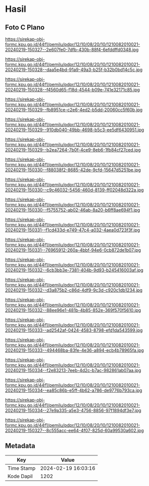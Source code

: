 # Hasil

## Foto C Plano

https://sirekap-obj-formc.kpu.go.id/44f1/pemilu/pdpr/12/10/08/20/10/1210082010021-20240219-150327--2e607fe0-7dfb-430b-88f4-6efddffd0348.jpg

https://sirekap-obj-formc.kpu.go.id/44f1/pemilu/pdpr/12/10/08/20/10/1210082010021-20240219-150328--daa5e4bd-91a9-49a3-b25f-b32b0bd14c5c.jpg

https://sirekap-obj-formc.kpu.go.id/44f1/pemilu/pdpr/12/10/08/20/10/1210082010021-20240219-150328--f4560d65-f18d-4544-b09e-741e32171c85.jpg

https://sirekap-obj-formc.kpu.go.id/44f1/pemilu/pdpr/12/10/08/20/10/1210082010021-20240219-150329--fb8951ce-c2e6-4ed2-b5dd-20060cc5f60b.jpg

https://sirekap-obj-formc.kpu.go.id/44f1/pemilu/pdpr/12/10/08/20/10/1210082010021-20240219-150329--910db040-49bb-4698-b5c3-ee5df6430951.jpg

https://sirekap-obj-formc.kpu.go.id/44f1/pemilu/pdpr/12/10/08/20/10/1210082010021-20240219-150329--b2ea7264-7b0f-4ce9-8eb6-1fb84cf27ced.jpg

https://sirekap-obj-formc.kpu.go.id/44f1/pemilu/pdpr/12/10/08/20/10/1210082010021-20240219-150330--f88038f2-8685-42de-9cfd-15647d5251be.jpg

https://sirekap-obj-formc.kpu.go.id/44f1/pemilu/pdpr/12/10/08/20/10/1210082010021-20240219-150330--c9c46032-5456-460d-8139-ff02048d322a.jpg

https://sirekap-obj-formc.kpu.go.id/44f1/pemilu/pdpr/12/10/08/20/10/1210082010021-20240219-150330--f5755752-ab02-46ab-8a20-b6ff8ae694f1.jpg

https://sirekap-obj-formc.kpu.go.id/44f1/pemilu/pdpr/12/10/08/20/10/1210082010021-20240219-150331--f1cd433d-e749-47c4-a032-4aea0d723f3f.jpg

https://sirekap-obj-formc.kpu.go.id/44f1/pemilu/pdpr/12/10/08/20/10/1210082010021-20240219-150331--76965912-260a-4bbf-94e6-0cb872de1b07.jpg

https://sirekap-obj-formc.kpu.go.id/44f1/pemilu/pdpr/12/10/08/20/10/1210082010021-20240219-150332--6cb3bb3e-7381-404b-9d93-b245416003af.jpg

https://sirekap-obj-formc.kpu.go.id/44f1/pemilu/pdpr/12/10/08/20/10/1210082010021-20240219-150332--d3a875b2-c86d-4df9-9c3d-c920c1db1234.jpg

https://sirekap-obj-formc.kpu.go.id/44f1/pemilu/pdpr/12/10/08/20/10/1210082010021-20240219-150332--88ee96e1-481b-4b85-852e-369f570f5610.jpg

https://sirekap-obj-formc.kpu.go.id/44f1/pemilu/pdpr/12/10/08/20/10/1210082010021-20240219-150333--ad2542af-0424-4583-8798-efd1da543599.jpg

https://sirekap-obj-formc.kpu.go.id/44f1/pemilu/pdpr/12/10/08/20/10/1210082010021-20240219-150333--494468ba-83fe-4e36-a894-ecb4b78965fa.jpg

https://sirekap-obj-formc.kpu.go.id/44f1/pemilu/pdpr/12/10/08/20/10/1210082010021-20240219-150334--f2e83213-7eeb-4d2c-b7ac-982861ab07aa.jpg

https://sirekap-obj-formc.kpu.go.id/44f1/pemilu/pdpr/12/10/08/20/10/1210082010021-20240219-150334--ea85c86b-e5ff-4b62-a786-de9776b793ca.jpg

https://sirekap-obj-formc.kpu.go.id/44f1/pemilu/pdpr/12/10/08/20/10/1210082010021-20240219-150334--27e9a335-a5e3-4756-8856-97f1894df3e7.jpg

https://sirekap-obj-formc.kpu.go.id/44f1/pemilu/pdpr/12/10/08/20/10/1210082010021-20240219-150327--8c555acc-ee64-4f07-825d-60a99530a602.jpg


## Metadata

| Key        | Value               |
| ---------- | ------------------- |
| Time Stamp | 2024-02-19 16:03:16 |
| Kode Dapil | 1202                |



